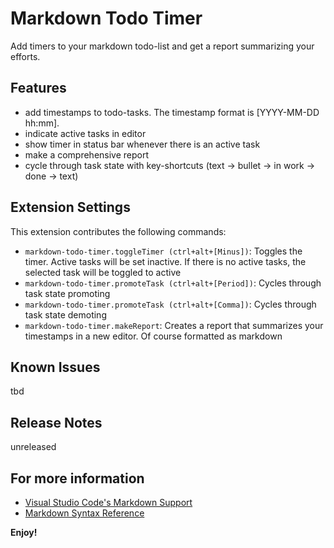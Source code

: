# Markdown Todo Timer 

Add timers to your markdown todo-list and get a report summarizing your efforts. 

## Features

- add timestamps to todo-tasks. The timestamp format is [YYYY-MM-DD hh:mm].
- indicate active tasks in editor
- show timer in status bar whenever there is an active task
- make a comprehensive report
- cycle through task state with key-shortcuts (text -> bullet -> in work -> done -> text)  

## Extension Settings

This extension contributes the following commands:

- `markdown-todo-timer.toggleTimer (ctrl+alt+[Minus])`: Toggles the timer. Active tasks will be set inactive. If there is no active tasks, the selected task will be toggled to active 
- `markdown-todo-timer.promoteTask (ctrl+alt+[Period])`: Cycles through task state promoting
- `markdown-todo-timer.promoteTask (ctrl+alt+[Comma])`: Cycles through task state demoting    
- `markdown-todo-timer.makeReport`: Creates a report that summarizes your timestamps in a new editor. Of course formatted as markdown 


## Known Issues

tbd
## Release Notes

unreleased

## For more information

* [Visual Studio Code's Markdown Support](http://code.visualstudio.com/docs/languages/markdown)
* [Markdown Syntax Reference](https://help.github.com/articles/markdown-basics/)

**Enjoy!**
